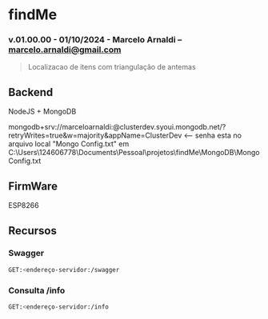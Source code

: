 # findMe
### v.01.00.00 - 01/10/2024 - Marcelo Arnaldi – marcelo.arnaldi@gmail.com

>Localizacao de itens com triangulação de antemas

## Backend

NodeJS + MongoDB

mongodb+srv://marceloarnaldi:<senha>@clusterdev.syoui.mongodb.net/?retryWrites=true&w=majority&appName=ClusterDev <-- senha esta no arquivo local "Mongo Config.txt" em C:\Users\124606778\Documents\Pessoal\projetos\findMe\MongoDB\Mongo Config.txt

## FirmWare

ESP8266

## Recursos

### Swagger
```sh
GET:<endereço-servidor:/swagger
```
### Consulta /info
```sh
GET:<endereço-servidor:/info
```
